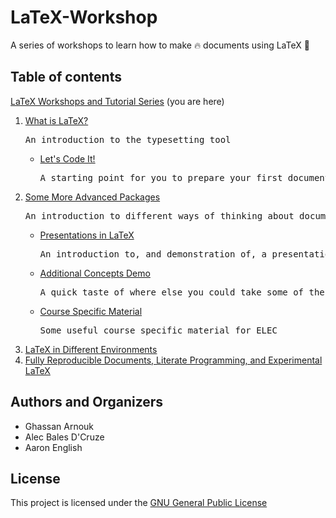 # LaTeX-Workshop

A series of workshops to learn how to make :fire: documents using LaTeX :green_book: 

## Table of contents

[LaTeX Workshops and Tutorial Series](https://github.com/humdrumcomet/LaTeXTutorialSeries) (you are here)
1. [What is LaTeX?](https://github.com/humdrumcomet/LaTeXIntroduction)
   <pre>An introduction to the typesetting tool</pre>
    - [Let's Code It!](https://github.com/humdrumcomet/LaTeXCodingSession)
      <pre>A starting point for you to prepare your first document during the live coding session</pre>
2. [Some More Advanced Packages](https://github.com/humdrumcomet/LaTeXAdvancedWorkshop)
   <pre>An introduction to different ways of thinking about document preparation and some of LaTeX's more sophisticated tools</pre>
    - [Presentations in LaTeX](https://github.com/humdrumcomet/LaTeXAdvancedWorkshop-Beamer)
      <pre>An introduction to, and demonstration of, a presentation slide deck prepared with LaTeX using the beamer document class</pre>
    - [Additional Concepts Demo](https://github.com/humdrumcomet/LaTeXAdvancedWorkshop-Extras)
      <pre>A quick taste of where else you could take some of these ideas</pre>
    - [Course Specific Material](https://github.com/humdrumcomet/LaTeXAdvancedWorkshop-Course-Specific)
      <pre>Some useful course specific material for ELEC</pre>
3. [LaTeX in Different Environments]()
4. [Fully Reproducible Documents, Literate Programming, and Experimental LaTeX]()

## Authors and Organizers

* Ghassan Arnouk
* Alec Bales D'Cruze
* Aaron English

## License

This project is licensed under the [GNU General Public License](LICENSE)

[LICENSE]: https://github.com/humdrumcomet/LaTeXTutorialSeries/blob/main/LICENSE
